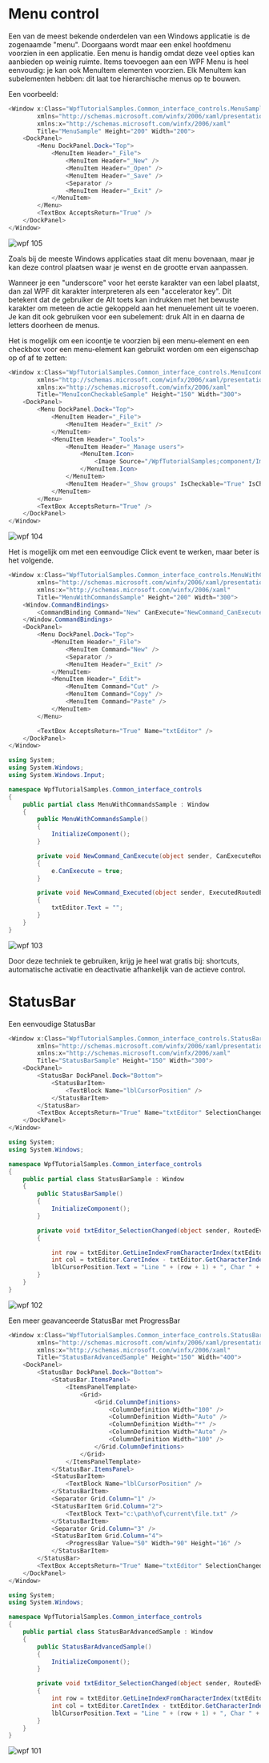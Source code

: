 # Menu control

Een van de meest bekende onderdelen van een Windows applicatie is de zogenaamde "menu". Doorgaans wordt maar een enkel hoofdmenu voorzien in een applicatie. 
Een menu is handig omdat deze veel opties kan aanbieden op weinig ruimte.
Items toevoegen aan een WPF Menu is heel eenvoudig: je kan ook  MenuItem elementen voorzien. Elk MenuItem kan subelementen hebben: dit laat toe hierarchische menus op te bouwen.

Een voorbeeld:

```csharp
<Window x:Class="WpfTutorialSamples.Common_interface_controls.MenuSample"
        xmlns="http://schemas.microsoft.com/winfx/2006/xaml/presentation"
        xmlns:x="http://schemas.microsoft.com/winfx/2006/xaml"
        Title="MenuSample" Height="200" Width="200">
    <DockPanel>
        <Menu DockPanel.Dock="Top">
            <MenuItem Header="_File">
                <MenuItem Header="_New" />
                <MenuItem Header="_Open" />
                <MenuItem Header="_Save" />
                <Separator />
                <MenuItem Header="_Exit" />
            </MenuItem>
        </Menu>
        <TextBox AcceptsReturn="True" />
    </DockPanel>
</Window>
```

 ![wpf 105](media/vs-2019/WPF/menu_simple.png)

Zoals bij de meeste Windows applicaties staat dit menu bovenaan, maar je kan deze control plaatsen waar je wenst en de grootte ervan aanpassen.

Wanneer je een "underscore" voor het eerste karakter van een label plaatst, dan zal WPF dit karakter interpreteren als een "accelerator key". Dit
betekent dat de gebruiker de Alt toets kan indrukken met het bewuste karakter om meteen de actie gekoppeld aan het menuelement uit te voeren.
Je kan dit ook gebruiken voor een subelement: druk Alt in en daarna de letters doorheen de menus.

Het is mogelijk om een icoontje te voorzien bij een menu-element en een checkbox voor een menu-element kan gebruikt worden om een eigenschap op of af
te zetten:

```csharp
<Window x:Class="WpfTutorialSamples.Common_interface_controls.MenuIconCheckableSample"
        xmlns="http://schemas.microsoft.com/winfx/2006/xaml/presentation"
        xmlns:x="http://schemas.microsoft.com/winfx/2006/xaml"
        Title="MenuIconCheckableSample" Height="150" Width="300">
    <DockPanel>
        <Menu DockPanel.Dock="Top">
            <MenuItem Header="_File">
                <MenuItem Header="_Exit" />
            </MenuItem>
            <MenuItem Header="_Tools">
                <MenuItem Header="_Manage users">
                    <MenuItem.Icon>
                        <Image Source="/WpfTutorialSamples;component/Images/user.png" />
                    </MenuItem.Icon>
                </MenuItem>
                <MenuItem Header="_Show groups" IsCheckable="True" IsChecked="True" />
            </MenuItem>
        </Menu>
        <TextBox AcceptsReturn="True" />
    </DockPanel>
</Window>
```

 ![wpf 104](media/vs-2019/WPF/menu_icon_checkable.png)

Het is mogelijk om met een eenvoudige Click event te werken, maar beter is het volgende.

```csharp
<Window x:Class="WpfTutorialSamples.Common_interface_controls.MenuWithCommandsSample"
        xmlns="http://schemas.microsoft.com/winfx/2006/xaml/presentation"
        xmlns:x="http://schemas.microsoft.com/winfx/2006/xaml"
        Title="MenuWithCommandsSample" Height="200" Width="300">
    <Window.CommandBindings>
        <CommandBinding Command="New" CanExecute="NewCommand_CanExecute" Executed="NewCommand_Executed" />
    </Window.CommandBindings>
    <DockPanel>
        <Menu DockPanel.Dock="Top">
            <MenuItem Header="_File">
                <MenuItem Command="New" />
                <Separator />
                <MenuItem Header="_Exit" />
            </MenuItem>
            <MenuItem Header="_Edit">
                <MenuItem Command="Cut" />
                <MenuItem Command="Copy" />
                <MenuItem Command="Paste" />
            </MenuItem>
        </Menu>

        <TextBox AcceptsReturn="True" Name="txtEditor" />
    </DockPanel>
</Window>
```

```csharp
using System;
using System.Windows;
using System.Windows.Input;

namespace WpfTutorialSamples.Common_interface_controls
{
	public partial class MenuWithCommandsSample : Window
	{
		public MenuWithCommandsSample()
		{
			InitializeComponent();
		}

		private void NewCommand_CanExecute(object sender, CanExecuteRoutedEventArgs e)
		{
			e.CanExecute = true;
		}

		private void NewCommand_Executed(object sender, ExecutedRoutedEventArgs e)
		{
			txtEditor.Text = "";
		}
	}
}
```
 ![wpf 103](media/vs-2019/WPF/menu_with_commands.png)

Door deze techniek te gebruiken, krijg je heel wat gratis bij: shortcuts, automatische activatie en deactivatie afhankelijk van de actieve control.

# StatusBar 

Een eenvoudige StatusBar

```csharp
<Window x:Class="WpfTutorialSamples.Common_interface_controls.StatusBarSample"
        xmlns="http://schemas.microsoft.com/winfx/2006/xaml/presentation"
        xmlns:x="http://schemas.microsoft.com/winfx/2006/xaml"
        Title="StatusBarSample" Height="150" Width="300">
	<DockPanel>
		<StatusBar DockPanel.Dock="Bottom">
			<StatusBarItem>
				<TextBlock Name="lblCursorPosition" />
			</StatusBarItem>
		</StatusBar>
		<TextBox AcceptsReturn="True" Name="txtEditor" SelectionChanged="txtEditor_SelectionChanged" />
	</DockPanel>
</Window>
```


```csharp
using System;
using System.Windows;

namespace WpfTutorialSamples.Common_interface_controls
{
	public partial class StatusBarSample : Window
	{
		public StatusBarSample()
		{
			InitializeComponent();
		}

		private void txtEditor_SelectionChanged(object sender, RoutedEventArgs e)
		{

			int row = txtEditor.GetLineIndexFromCharacterIndex(txtEditor.CaretIndex);
			int col = txtEditor.CaretIndex - txtEditor.GetCharacterIndexFromLineIndex(row);
			lblCursorPosition.Text = "Line " + (row + 1) + ", Char " + (col + 1);
		}
	}
}
```

 ![wpf 102](media/vs-2019/WPF/statusbar_simple.png)

Een meer geavanceerde StatusBar met ProgressBar

```csharp
<Window x:Class="WpfTutorialSamples.Common_interface_controls.StatusBarAdvancedSample"
        xmlns="http://schemas.microsoft.com/winfx/2006/xaml/presentation"
        xmlns:x="http://schemas.microsoft.com/winfx/2006/xaml"
        Title="StatusBarAdvancedSample" Height="150" Width="400">
    <DockPanel>
        <StatusBar DockPanel.Dock="Bottom">
            <StatusBar.ItemsPanel>
                <ItemsPanelTemplate>
                    <Grid>
                        <Grid.ColumnDefinitions>
                            <ColumnDefinition Width="100" />
                            <ColumnDefinition Width="Auto" />
                            <ColumnDefinition Width="*" />
                            <ColumnDefinition Width="Auto" />
                            <ColumnDefinition Width="100" />
                        </Grid.ColumnDefinitions>
                    </Grid>
                </ItemsPanelTemplate>
            </StatusBar.ItemsPanel>
            <StatusBarItem>
                <TextBlock Name="lblCursorPosition" />
            </StatusBarItem>
            <Separator Grid.Column="1" />
            <StatusBarItem Grid.Column="2">
                <TextBlock Text="c:\path\of\current\file.txt" />
            </StatusBarItem>
            <Separator Grid.Column="3" />
            <StatusBarItem Grid.Column="4">
                <ProgressBar Value="50" Width="90" Height="16" />
            </StatusBarItem>
        </StatusBar>
        <TextBox AcceptsReturn="True" Name="txtEditor" SelectionChanged="txtEditor_SelectionChanged" />
    </DockPanel>
</Window>
```

```csharp
using System;
using System.Windows;

namespace WpfTutorialSamples.Common_interface_controls
{
	public partial class StatusBarAdvancedSample : Window
	{
		public StatusBarAdvancedSample()
		{
			InitializeComponent();
		}

		private void txtEditor_SelectionChanged(object sender, RoutedEventArgs e)
		{
			int row = txtEditor.GetLineIndexFromCharacterIndex(txtEditor.CaretIndex);
			int col = txtEditor.CaretIndex - txtEditor.GetCharacterIndexFromLineIndex(row);
			lblCursorPosition.Text = "Line " + (row + 1) + ", Char " + (col + 1);
		}
	}
}
```

 ![wpf 101](media/vs-2019/WPF/statusbar_advanced_sample.png)



